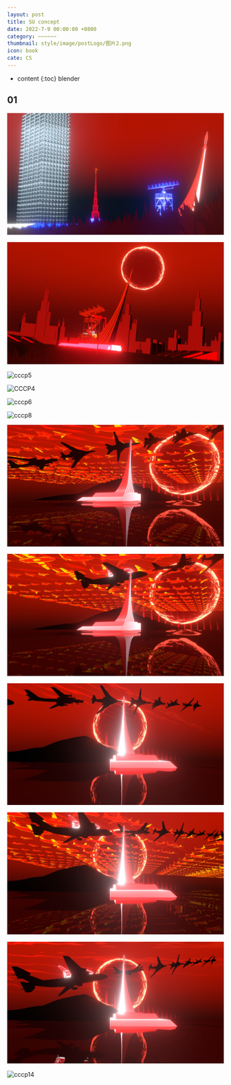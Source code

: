 ```yaml
---
layout: post
title: SU concept
date: 2022-7-9 00:00:00 +0800
category: ~~~~~~
thumbnail: style/image/postLogo/图片2.png
icon: book
cate: CS
---
```



* content
{:toc}
blender



## 01



![cccp2](style/image/ALL_MD_PIC/cccp2.jpg)





![cccp3](style/image/ALL_MD_PIC/cccp3.jpg)



![cccp5](style/image/ALL_MD_PIC/cccp5.png)

![CCCP4](style/image/ALL_MD_PIC/CCCP4.png)

![cccp6](style/image/ALL_MD_PIC/cccp6.png)



![cccp8](style/image/ALL_MD_PIC/cccp8.png)

![CCCP9](style/image/ALL_MD_PIC/CCCP9.jpg)

![CCCP10](style/image/ALL_MD_PIC/CCCP10.jpg)

![CCCP12](style/image/ALL_MD_PIC/CCCP12.jpg)

![CCCP11](style/image/ALL_MD_PIC/CCCP11.jpg)

![CCCP13](style/image/ALL_MD_PIC/CCCP13.jpg)

![cccp14](style/image/ALL_MD_PIC/cccp14.png)